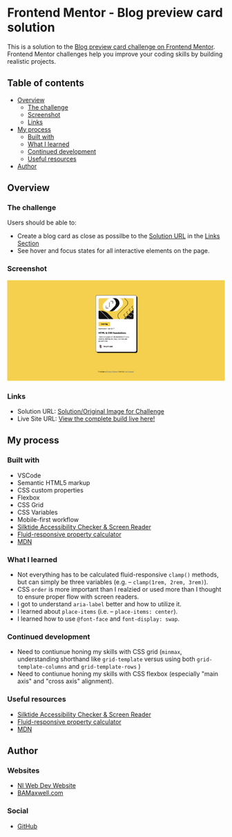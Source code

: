 # Frontend Mentor - Blog preview card solution

This is a solution to the [Blog preview card challenge on Frontend Mentor](https://www.frontendmentor.io/challenges/blog-preview-card-ckPaj01IcS). Frontend Mentor challenges help you improve your coding skills by building realistic projects. 

## Table of contents

- [Overview](#overview)
  - [The challenge](#the-challenge)
  - [Screenshot](#screenshot)
  - [Links](#links)
- [My process](#my-process)
  - [Built with](#built-with)
  - [What I learned](#what-i-learned)
  - [Continued development](#continued-development)
  - [Useful resources](#useful-resources)
- [Author](#author)

## Overview

### The challenge

Users should be able to:

- Create a blog card as close as possilbe to the [Solution URL](./assets/images/desktop-design.jpg) in the [Links Section](#links)
- See hover and focus states for all interactive elements on the page.

### Screenshot

![](./assets/images/FEM%20Challenge%20-%20Blog%20Preview.png)

### Links

- Solution URL: [Solution/Original Image for Challenge](./assets/images/desktop-design.jpg)
- Live Site URL: [View the complete build live here!](https://bamaxent.github.io/portfolio/blog-preview-card-main/)

## My process

### Built with

- VSCode
- Semantic HTML5 markup
- CSS custom properties
- Flexbox
- CSS Grid
- CSS Variables
- Mobile-first workflow
- [Silktide Accessibility Checker & Screen Reader](https://chromewebstore.google.com/detail/silktide-accessibility-ch/mpobacholfblmnpnfbiomjkecoojakah)
- [Fluid-responsive property calculator](https://websemantics.uk/tools/fluid-responsive-property-calculator/)
- [MDN](https://developer.mozilla.org/en-US/)


### What I learned

- Not everything has to be calculated fluid-responsive `clamp()` methods, but can simply be three variables (e.g. – `clamp(1rem, 2rem, 3rem)`).
- CSS `order` is more important than I realzied or used more than I thought to ensure proper flow with screen readers.
- I got to understand `aria-label` better and how to utilize it.
- I learned about `place-items` (i.e. – `place-items: center`).
- I learned how to use `@font-face` and `font-display: swap`.

### Continued development

- Need to contiunue honing my skills with CSS grid (`minmax`, understanding shorthand like `grid-template` versus using both `grid-template-columns` and `grid-template-rows` )
 - Need to contiunue honing my skills with CSS flexbox (especially "main axis" and "cross axis" alignment).


### Useful resources

- [Silktide Accessibility Checker & Screen Reader](https://chromewebstore.google.com/detail/silktide-accessibility-ch/mpobacholfblmnpnfbiomjkecoojakah)
- [Fluid-responsive property calculator](https://websemantics.uk/tools/fluid-responsive-property-calculator/)
- [MDN](https://developer.mozilla.org/en-US/)

## Author

### Websites 
- <a href="https://niwebdev.com" target="_blank" rel="noopener noreferrer">NI Web Dev Website</a>
- <a href="https://bamaxwell.com" target="_blank" rel="noopener noreferrer">BAMaxwell.com</a>

### Social
- [GitHub](https://github.com/bamaxent/)


